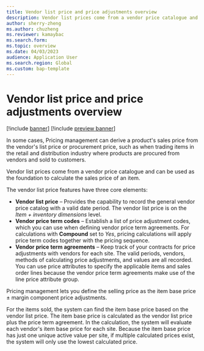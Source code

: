 ```yaml
---
title: Vendor list price and price adjustments overview
description: Vendor list prices come from a vendor price catalogue and can be used as the foundation to calculate the sales price of an item.
author: sherry-zheng
ms.author: chuzheng
ms.reviewer: kamaybac
ms.search.form:
ms.topic: overview
ms.date: 04/03/2023
audience: Application User
ms.search.region: Global
ms.custom: bap-template
---
```


# Vendor list price and price adjustments overview

[!include [banner](../includes/banner.md)]
[!include [preview banner](../includes/preview-banner.md)]
<!-- KFM: Preview until further notice -->

In some cases, Pricing management can derive a product's sales price from the vendor's list price or procurement price, such as when trading items in the retail and distribution industry where products are procured from vendors and sold to customers.

Vendor list prices come from a vendor price catalogue and can be used as the foundation to calculate the sales price of an item.

The vendor list price features have three core elements:

- **Vendor list price** – Provides the capability to record the general vendor price catalog with a valid date period. The vendor list price is on the *Item + inventory dimensions* level.
- **Vendor price term codes** – Establish a list of price adjustment codes, which you can use when defining vendor price term agreements. For calculations with **Compound** set to *Yes*, pricing calculations will apply price term codes together with the pricing sequence.
- **Vendor price term agreements** – Keep track of your contracts for price adjustments with vendors for each site. The valid periods, vendors, methods of calculating price adjustments, and values are all recorded. You can use price attributes to specify the applicable items and sales order lines because the vendor price term agreements make use of the line price attribute group.

Pricing management lets you define the selling price as the item base price &plusmn; margin component price adjustments.

For the items sold, the system can find the item base price based on the vendor list price. The item base price is calculated as the vendor list price plus the price term agreement. In the calculation, the system will evaluate each vendor's item base price for each site. Because the item base price has just one unique active value per site, if multiple calculated prices exist, the system will only use the lowest calculated price.
